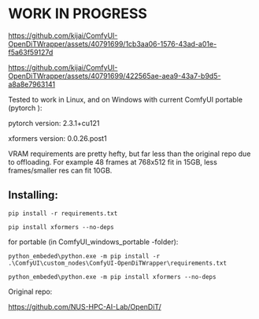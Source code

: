 # WORK IN PROGRESS

https://github.com/kijai/ComfyUI-OpenDiTWrapper/assets/40791699/1cb3aa06-1576-43ad-a01e-f5a63f59127d


https://github.com/kijai/ComfyUI-OpenDiTWrapper/assets/40791699/422565ae-aea9-43a7-b9d5-a8a8e7963141



Tested to work in Linux, and on Windows with current ComfyUI portable (pytorch ):

pytorch version: 2.3.1+cu121

xformers version: 0.0.26.post1

VRAM requirements are pretty hefty, but far less than the original repo due to offloading.
For example 48 frames at 768x512 fit in 15GB, less frames/smaller res can fit 10GB.

## Installing:

`pip install -r requirements.txt`

`pip install xformers --no-deps`

for portable (in ComfyUI_windows_portable -folder):

`python_embeded\python.exe -m pip install -r .\ComfyUI\custom_nodes\ComfyUI-OpenDiTWrapper\requirements.txt`

`python_embeded\python.exe -m pip install xformers --no-deps`

Original repo:

https://github.com/NUS-HPC-AI-Lab/OpenDiT/
